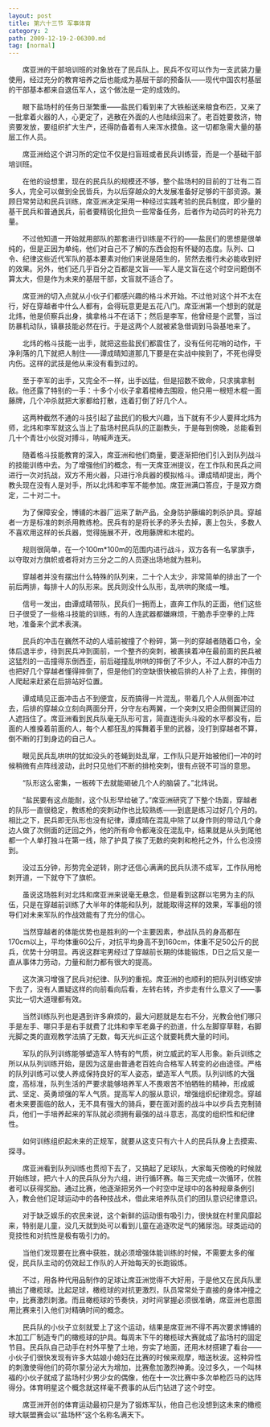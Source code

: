 ```yaml
---
layout: post
title: 第六十三节 军事体育
category: 2
path: 2009-12-19-2-06300.md
tag: [normal]
---
```


　　席亚洲的干部培训班的对象放在了民兵队上。民兵不仅可以作为一支武装力量使用，经过充分的教育培养之后也能成为基层干部的预备队——现代中国农村基层的干部基本都来自退伍军人，这个做法是一定的成效的。

　　眼下盐场村的任务日渐繁重——盐民们看到来了大铁船送来粮食布匹，又来了一批拿着火器的人，心更定了，逃散在外面的人也陆续回来了。老百姓要救济，物资要发放，要组织扩大生产，还得防备着有人来浑水摸鱼。这一切都急需大量的基层工作人员。

　　席亚洲给这个讲习所的定位不仅是扫盲班或者民兵训练营，而是一个基础干部培训班。

　　在他的设想里，现在的民兵队的规模还不够，整个盐场村的目前的丁壮有二百多人，完全可以做到全民皆兵，为以后穿越众的大发展准备好足够的干部资源。兼顾日常劳动和民兵训练，席亚洲决定采用一种经过实践考验的民兵制度，即少量的基干民兵和普通民兵，前者要精锐化担负一些常备任务，后者作为动员时的补充力量。

　　不过他知道一开始就用部队的那套进行训练是不行的——盐民们的思想是很单纯的，但是正因为单纯，他们对自己不了解的东西会抱有怀疑的态度。队列、口令、纪律这些近代军队的基本要素对他们来说是陌生的，贸然去推行未必能收到好的效果。另外，他们还几乎百分之百都是文盲——军人是文盲在这个时空问题倒不算太大，但是作为未来的基层干部，文盲就不适合了。

　　席亚洲的切入点就从小伙子们都感兴趣的格斗术开始。不过他对这个并不太在行，好在穿越者中什么人都有，会得玩意更是五花八门。席亚洲第一个想到的就是北炜，他是侦察兵出身，擒拿格斗不在话下；然后是李军，他曾经是个武警，当过防暴机动队，镇暴技能必然在行。于是这两个人就被紧急借调到马袅基地来了。

　　北炜的格斗技能一出手，就把这些盐民们都震住了，没有任何花哨的动作，干净利落的几下就把人制住——谭成晴知道那几下要是在实战中挨到了，不死也得受内伤。这样的武技是他从来没有看到过的。

　　至于李军的出手，又完全不一样，出手凶猛，但是招数不致命，只求擒拿制敌。他还露了特别的一手：十多个小伙子拿着棍棒去围殴，他只用一根短木棍一面藤牌，几个冲杀就把大家都给打散，连着打倒了好几个人。

　　这两种截然不通的斗技引起了盐民们的极大兴趣，当下就有不少人要拜北炜为师，北炜和李军就这么当上了盐场村民兵队的正副教头，于是每到傍晚，总能看到几十个青壮小伙捉对搏斗，呐喊声连天。

　　随着格斗技能教育的深入，席亚洲和他们商量，要逐渐把他们引入到队列战斗的技能训练中去。为了增强他们的概念，有一天席亚洲提议，在工作队和民兵之间进行一次对抗战，双方不用火器，只进行冷兵器的模拟格斗。谭成晴却提出，两个教头现在没有人是对手，所以北炜和李军不能参加。席亚洲满口答应，于是双方商定，二十对二十。

　　为了保障安全，博铺的木器厂运来了新产品，全身防护藤编的刺杀护具。穿越者一方是标准的刺杀用教练枪。民兵有的是将长矛的矛头去掉，裹上包头，多数人不喜欢用这样的长兵器，觉得施展不开，改用藤牌和木棍的。

　　规则很简单，在一个100m*100m的范围内进行战斗，双方各有一名掌旗手，以夺取对方旗帜或者将对方三分之二的人员逐出场地就为胜利。

　　穿越者并没有摆出什么特殊的队列来，二十个人太少，非常简单的排出了一个前后两排，每排十人的队形来。民兵则没什么队形，乱哄哄的聚成一堆。

　　信号一发出，由谭成晴带队，民兵们一拥而上，直奔工作队的正面，他们这些日子很受了一些格斗技能的训练，有的人连武器都嫌麻烦，干脆赤手空拳的上阵地，准备来个武术表演。

　　民兵的冲击在巍然不动的人墙前被撞了个粉碎，第一列的穿越者随着口令，全体后退半步，待到民兵冲到面前，一个整齐的突刺，被裹挟着冲在最前面的民兵被这猛烈的一击撞得东倒西歪，前后碰撞乱哄哄的摔倒了不少人，不过人群的冲击力也把好几个穿越者懂得摔倒了，但是他们的空缺很快被后排的人补了上去，摔倒的人爬起来赶紧在后排站好位置。

　　谭成晴见正面冲击占不到便宜，反而搞得一片混乱，带着几个人从侧面冲过去，后排的穿越众立刻向两面分开，分守左右两翼，一个突刺又把企图侧翼迂回的人遮挡住了。席亚洲看到民兵队毫无队形可言，简直连街头斗殴的水平都没有，后面的人推搡着前面的人，每个人都狂乱的挥舞着手里的武器，没打到穿越者不算，倒不断的打到身边的自己人。

　　眼见民兵乱哄哄的犹如没头的苍蝇到处乱窜，工作队只是开始被他们一冲的时候稍微有点阵线波动，此时只见他们不断的排枪突刺，很有点锐不可当的意思。

　　“队形这么密集，一板砖下去就能砸破几个人的脑袋了。”北炜说。

　　“盐民要有这点能耐，这个队形早给破了。”席亚洲研究了下整个场面，穿越者的队形一直很稳定，教练枪的突刺动作也比较熟练——到底是练习过好几个月的。相比之下，民兵即无队形也没有纪律，谭成晴在混乱中除了以身作则的带动几个身边人做了次侧面的迂回之外，他的所有命令都淹没在混乱中，结果就是从头到尾他都一个人单打独斗在第一线，除了护具了挨了无数的突刺和枪托之外，什么也没捞到。

　　没过五分钟，形势完全逆转，刚才还信心满满的民兵队溃不成军，工作队用枪刺开道，一下就夺下了旗帜。

　　虽说这场胜利对北炜和席亚洲来说毫无悬念，但是看到这群以宅男为主的队伍，只是在穿越前训练了大半年的体能和队列，就能取得这样的效果，军事组的领导们对未来军队的作战效能有了充分的信心。

　　当然穿越者的体能优势也是胜利的一个主要因素，参战队员的身高都在170cm以上，平均体重60公斤，对抗平均身高不到160cm，体重不足50公斤的民兵，优势十分明显。再说这群宅男经过了穿越前长期的体能锻炼，D日之后又是一直从事体力劳动，力量和耐力都有很大的提高。

　　这次演习增强了民兵对纪律、队列的重视。席亚洲的也顺利的把队列训练安排下去了，没有人置疑这样的向前看向后看，左转右转，齐步走有什么意义了——事实比一切大道理都有效。

　　当然训练队列也是遇到许多麻烦的，最大问题就是左右不分，光教会他们哪只手是左手、哪只手是右手就费了北炜和李军老鼻子的劲道，什么左脚穿草鞋，右脚光脚之类的直观教学法搞了无数，每天光纠正这个就要耗费大量的时间。

　　军队的队列训练能够塑造军人特有的气质，树立威武的军人形象。新兵训练之所以从队列训练开始，是因为这是由普通老百姓向合格军人转变的必由途径。严格的队列训练可以使人养成保持良好的军人姿态，塑造军人气质。队列训练的大强度，高标准，队列生活的严要求能够培养军人不畏艰苦不怕牺牲的精神，形成威武、坚定、英勇顽强的军人气质。提高军人的服从意识，增强组织纪律观念。穿越者未来要面临的敌人，无不具有强大的骑兵，要在面对面的战斗中以步兵去克制骑兵，他们一手培养起来的军队就必须拥有最强的战斗意志，高度的组织性和纪律性。

　　如何训练组织起未来的正规军，就要从这支只有六十人的民兵队身上去摸索、探寻。

　　席亚洲看到队列训练也贯彻下去了，又搞起了足球队，大家每天傍晚的时候就开始练球，把六十人的民兵队分为六组，进行循环赛。每三天完成一次循环，优胜者可以获得奖励。通过比赛，他逐渐把另外一个时空中足球中的各种规章条例引入，教会他们足球运动中的各种技战术，借此来培养队员们的团队意识纪律意识。

　　对于缺乏娱乐的农民来说，这个新鲜的运动很有吸引力，很快就在村里风靡起来，特别是儿童，没几天就到处可以看到儿童在追逐吹足气的猪尿泡。球类运动的竞技性和对抗性是极有吸引力的。

　　当他们发现要在比赛中获胜，就必须增强体能训练的时候，不需要太多的催促，民兵队主动的仿效起工作队的人开始每天的长跑锻炼。

　　不过，用各种代用品制作的足球让席亚洲觉得不大好用，于是他又在民兵队里搞出了橄榄球。比起足球，橄榄球的对抗更激烈，队员常常处于直接的身体冲撞之中，比赛激烈刺激。而且橄榄球的节奏快，对时间掌握必须很准确，席亚洲也意图用比赛来引入他们对精确时间的概念。

　　民兵队的小伙子立刻就爱上了这个运动，结果是席亚洲不得不再次要求博铺的木加工厂制造专门的橄榄球的护具。每周末下午的橄榄球大赛就成了盐场村的固定节目。民兵队自己动手在村外平整了土地，夯实了地面，还用木材搭建了看台——小伙子们很快发现有许多大姑娘小媳妇在比赛的时候来观摩，暗送秋波。这种异性的刺激使得他们的荷尔蒙分泌大为增加，比赛愈加激烈神勇。没过多久，一个叫林福的小伙子就成了盐场村少男少女的偶像，他在十一次比赛中多次单枪匹马的达阵得分。体育明星这个概念就这样毫不费事的从后门钻进了这个时空。

　　席亚洲开创的体育运动最初只是为了锻炼军队，他自己也没想到这未来的橄榄球大联盟赛会以“盐场杯”这个名称名满天下。
